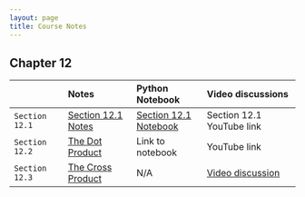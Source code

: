 ```yaml
---
layout: page
title: Course Notes
---
```


## Chapter 12

|                | Notes | Python Notebook | Video discussions |
|:---------------|:------|:----------------|:------------------|
| `Section 12.1` | <a href = "{{ site.baseurl }}/CourseMaterials/Notes/Section_16_6_Curl_Divergence.pdf">Section 12.1 Notes</a> | <a href = "{{ site.baseurl }}/Section_16_7">Section 12.1 <br />Notebook</a> | Section 12.1 YouTube link |
| `Section 12.2` | <a href = "{{ site.baseurl }}/CourseMaterials/Notes/Section_16_6_and_16_8.pdf">The Dot Product</a> | Link to notebook | YouTube link |
| `Section 12.3` | <a href = "{{ site.baseurl }}/CourseMaterials/Notes/Section_16_7_Example_1.pdf">The Cross Product| N/A | <a href = "https://youtu.be/PLcFFyZVLPo">Video discussion</a>|